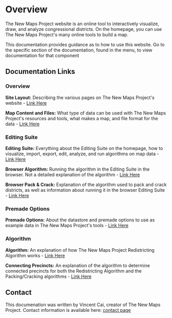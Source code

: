 # Overview

The New Maps Project website is an online tool to interactively visualize, draw, and analyze congressional districts. On the homepage, you can use The New Maps Project's many online tools to build a map.

This documentation provides guidance as to how to use this website. Go to the specific section of the documentation, found in the menu, to view documentation for that component

## Documentation Links

### Overview

**Site Layout:** Describing the various pages on The New Maps Project's website - [Link Here](/documentation/sitelayout)

**Map Content and Files:** What type of data can be used with The New Maps Project's resources and tools, what makes a map, and file format for the data - [Link Here](/documentation/maps)

### Editing Suite

**Editing Suite:** Everything about the Editing Suite on the homepage, how to visualize, import, export, edit, analyze, and run algorithms on map data - [Link Here](/documentation/editing)

**Browser Algorithm:** Running the algorithm in the Editing Suite in the browser. Not a detailed explanation of the algorithm - [Link Here](/documentation/browseralgorithm)

**Browser Pack & Crack:** Explanation of the algorithm used to pack and crack districts, as well as information about running it in the browser Editing Suite - [Link Here](/documentation/packandcrack)

### Premade Options

**Premade Options:** About the datastore and premade options to use as example data in The New Maps Project's tools - [Link Here](/documentation/datastore)

### Algorithm

**Algorithm:** An explanation of how The New Maps Project Redistricting Algorithm works - [Link Here](/documentation/algorithm)

**Connecting Precincts:** An explanation of the algorithm to determine connected precincts for both the Redistricting Algorithm and the Packing/Cracking algorithms - [Link Here](/documentation/connectingprecincts)

## Contact

This documenation was written by Vincent Cai, creator of The New Maps Project. Contact information is available here: [contact page](/contact)